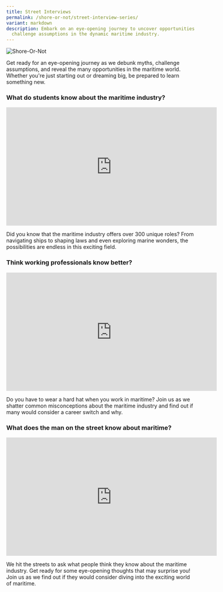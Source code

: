 ```yaml
---
title: Street Interviews
permalink: /shore-or-not/street-interview-series/
variant: markdown
description: Embark on an eye-opening journey to uncover opportunities and
  challenge assumptions in the dynamic maritime industry.
---
```

<img border="0" alt="Shore-Or-Not" src="https://i.ibb.co/Fbfz1jy/Mediacorp-Liner-on-MASSON-KVs.jpg">

Get ready for an eye-opening journey as we debunk myths, challenge assumptions, and reveal the many opportunities in the maritime world. Whether you're just starting out or dreaming big, be prepared to learn something new.

### What do students know about the maritime industry? 

<iframe allowfullscreen="" allow="accelerometer; autoplay; clipboard-write; encrypted-media; gyroscope; picture-in-picture; web-share" frameborder="0" title="YouTube video player" src="https://www.youtube.com/embed/uK7StSL0Elo?si=E6DlRyCPQ6GTR7T3" height="315" width="560"></iframe>

Did you know that the maritime industry offers over 300 unique roles? From navigating ships to shaping laws and even exploring marine wonders, the possibilities are endless in this exciting field. 

### Think working professionals know better?

<iframe allowfullscreen="" allow="accelerometer; autoplay; clipboard-write; encrypted-media; gyroscope; picture-in-picture; web-share" frameborder="0" title="YouTube video player" src="https://www.youtube.com/embed/sN7qt1A2td8?si=SMdnavHJ3DE0ERSj" height="315" width="560"></iframe>

Do you have to wear a hard hat when you work in maritime?  Join us as we shatter common misconceptions about the maritime industry and find out if many would consider a career switch and why. 

### What does the man on the street know about maritime? 

<iframe allowfullscreen="" allow="accelerometer; autoplay; clipboard-write; encrypted-media; gyroscope; picture-in-picture; web-share" frameborder="0" title="YouTube video player" src="https://www.youtube.com/embed/B-CjCRtXuJA?si=n8OLclBrIdvYZ0tR" height="315" width="560"></iframe>

We hit the streets to ask what people think they know about the maritime industry. Get ready for some eye-opening thoughts that may surprise you! Join us as we find out if they would consider diving into the exciting world of maritime. 
